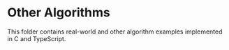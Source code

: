 # Other Algorithms

This folder contains real-world and other algorithm examples implemented in C and TypeScript.
